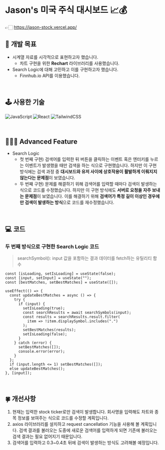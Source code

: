 # **Jason's 미국 주식 대시보드 📈💰**

👉🏻 https://jason-stock.vercel.app/

## **🎯 개발 목표**

- 시계열 자료를 시각적으로 표현하고자 했습니다.
  - 차트 구현을 위한 **Rechart** 라이브러리를 사용했습니다.
- Search Logic에 대해 고민하고 이를 구현하고자 했습니다.
  - Finnhub.io API를 이용했습니다.

<br/>

## **🕹 사용한 기술**

![JavaScript](https://img.shields.io/badge/javascript-%23323330.svg?style=for-the-badge&logo=javascript&logoColor=%23F7DF1E)
![React](https://img.shields.io/badge/react-%2320232a.svg?style=for-the-badge&logo=react&logoColor=%2361DAFB)
![TailwindCSS](https://img.shields.io/badge/tailwindcss-%2338B2AC.svg?style=for-the-badge&logo=tailwind-css&logoColor=white)

<br />

## **👨🏻‍🏫 Advanced Feature**

- Search Logic
  - 첫 번째 구현) 검색어를 입력한 뒤 버튼을 클릭하는 이벤트 혹은 엔터키를 누르는 이벤트가 발생했을 때만 검색을 하는 식으로 구현했습니다. 하지만 이 구현 방식에는 검색 과정 중 **대시보드와 유저 사이에 상호작용이 활발하게 이뤄지지 않는다는 문제점**이 보였습니다.
  - 두 번째 구현) 문제를 해결하기 위해 검색어를 입력할 때마다 검색이 발생하는 식으로 코드를 수정했습니다. 하지만 이 구현 방식에도 **서버로 요청을 자주 보내는 문제점**이 보였습니다. 이를 해결하기 위해 **검색어가 특정 길이 이상인 경우에만 검색이 발생하는 방식**으로 코드를 재수정했습니다.

<br />

## **💻 코드**

### **두 번째 방식으로 구현한 Search Logic 코드**

> searchSymbol(): input 값을 포함하는 결과 데이터를 fetch하는 유틸리티 함수

```
const [isLoading, setIsLoading] = useState(false);
const [input, setInput] = useState("");
const [bestMatches, setBestMatches] = useState([]);

useEffect(() => {
  const updateBestMatches = async () => {
    try {
      if (input) {
        setIsLoading(true);
        const searchResults = await searchSymbols(input);
        const results = searchResults.result.filter(
          item => !item.displaySymbol.includes(".")
        );
        setBestMatches(results);
        setIsLoading(false);
      }
    } catch (error) {
      setBestMatches([]);
      console.error(error);
    }
  };
  if (input.length <= 1) setBestMatches([]);
  else updateBestMatches();
}, [input]);
```

<br />

## **🍀 개선사항**

1. 현재는 입력한 stock ticker로만 검색이 발생합니다. 회사명을 입력해도 차트와 종목 정보를 보여주는 식으로 코드를 수정할 계획입니다.
2. axios 라이브러리를 설치하고 request cancellation 기능을 사용해 볼 계획입니다. 검색 결과를 불러오는 도중에 새로운 검색어를 입력하게 되면 기존에 불러오는 검색 결과는 필요 없어지기 때문입니다.
3. 검색어를 입력하고 0.3~0.4초 뒤에 검색이 발생하는 방식도 고려해볼 예정입니다.
